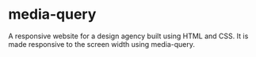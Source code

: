 # media-query
A responsive website for a design agency built using HTML and CSS. It is made responsive to the screen width using media-query.
